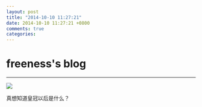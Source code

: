 ```yaml
---
layout: post
title: "2014-10-10 11:27:21"
date: 2014-10-10 11:27:21 +0800
comments: true
categories: 
---
```


# freeness's blog

----------

![](http://okqmqrbgo.bkt.clouddn.com/201410101127211.jpg)

>
真想知道皇冠以后是什么？